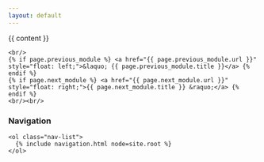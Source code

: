 ```yaml
---
layout: default
---
```


<script src="https://cdn.mathjax.org/mathjax/latest/MathJax.js?config=TeX-AMS-MML_HTMLorMML" type="text/javascript"></script>
<script>
  MathJax.Hub.Config({tex2jax: {inlineMath: [['$$','$$']]}});
</script>

<div class="row">
  <div class="col">
    {{ content }}

    <br/>
    {% if page.previous_module %} <a href="{{ page.previous_module.url }}" style="float: left;">&laquo; {{ page.previous_module.title }}</a> {% endif %}
    {% if page.next_module %} <a href="{{ page.next_module.url }}" style="float: right;">{{ page.next_module.title }} &raquo;</a> {% endif %}
    <br/><br/>
  </div>

  <div class="col-12 col-md-auto">
    <h3>Navigation</h3>

    <ol class="nav-list">
      {% include navigation.html node=site.root %}
    </ol>
  </div>
</div>
